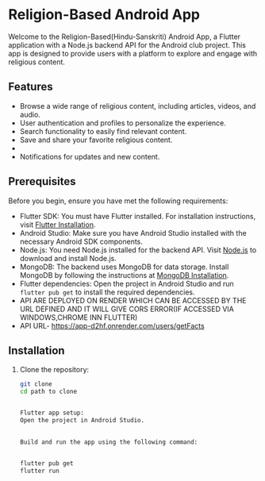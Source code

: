 # Religion-Based Android App

Welcome to the Religion-Based(Hindu-Sanskriti) Android App, a Flutter application with a Node.js backend API  for the Android club project. This app is designed to provide users with a platform to explore and engage with religious content.

## Features
- Browse a wide range of religious content, including articles, videos, and audio.
- User authentication and profiles to personalize the experience.
- Search functionality to easily find relevant content.
- Save and share your favorite religious content.
- 
- Notifications for updates and new content.

## Prerequisites
Before you begin, ensure you have met the following requirements:

- Flutter SDK: You must have Flutter installed. For installation instructions, visit [Flutter Installation](https://flutter.dev/docs/get-started/install).
- Android Studio: Make sure you have Android Studio installed with the necessary Android SDK components.
- Node.js: You need Node.js installed for the backend API. Visit [Node.js](https://nodejs.org/) to download and install Node.js.
- MongoDB: The backend uses MongoDB for data storage. Install MongoDB by following the instructions at [MongoDB Installation](https://docs.mongodb.com/manual/installation/).
- Flutter dependencies: Open the project in Android Studio and run `flutter pub get` to install the required dependencies.
- API ARE DEPLOYED ON RENDER WHICH CAN BE ACCESSED BY THE URL DEFINED AND IT WILL GIVE CORS ERROR(IF ACCESSED VIA WINDOWS,CHROME INN FLUTTER)
- API URL- https://app-d2hf.onrender.com/users/getFacts
## Installation
1. Clone the repository:

   ```bash
   git clone
   cd path to clone


   Flutter app setup:
   Open the project in Android Studio.

  
   Build and run the app using the following command:

   
   flutter pub get
   flutter run



